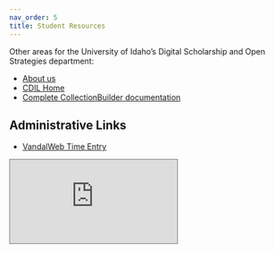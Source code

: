 ```yaml
---
nav_order: 5
title: Student Resources
---
```


Other areas for the University of Idaho’s Digital Scholarship and Open Strategies department:

- [About us](https://www.lib.uidaho.edu/digital/about/)
- [CDIL Home](https://cdil.lib.uidaho.edu/)
- [Complete CollectionBuilder documentation](https://collectionbuilder.github.io/cb-docs/)

## Administrative Links

- [VandalWeb Time Entry](https://banner.uidaho.edu/EmployeeSelfService/ssb/timeEntry#/teApp/timesheet/dashboard/payperiod)

<div class="ratio ratio-16x9">
    <iframe src="https://calendar.google.com/calendar/embed?height=400&amp;wkst=1&amp;bgcolor=%23ffffff&amp;ctz=America%2FLos_Angeles&amp;src=MTRscDk4Yjlma3N1ZjE1Zmw2bnFiNDh2MDRAZ3JvdXAuY2FsZW5kYXIuZ29vZ2xlLmNvbQ&amp;src=ZW4udXNhI2hvbGlkYXlAZ3JvdXAudi5jYWxlbmRhci5nb29nbGUuY29t&amp;color=%237CB342&amp;color=%234285F4&amp;showPrint=0&amp;showTitle=0&amp;showTz=0&amp;showCalendars=0&amp;mode=MONTH" style="border:solid 1px #777" scrolling="no"></iframe>
</div>